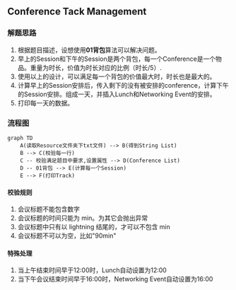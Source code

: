 ## Conference Tack Management

### 解题思路

1. 根据题目描述，设想使用**01背包**算法可以解决问题。
2. 早上的Session和下午的Session是两个背包，每一个Conference是一个物品。重量为时长，价值为时长对应的比例（时长/5）.
3. 使用以上的设计，可以满足每一个背包的价值最大时，时长也是最大的。
4. 计算早上的Session安排后，传入剩下的没有被安排的conference，计算下午的Session安排。组成一天，并插入Lunch和Networking Event的安排。
5. 打印每一天的数据。

### 流程图

````mermaid
graph TD
    A(读取Resource文件夹下txt文件) --> B(得到String List)
    B --> C(校验每一行)
    C -- 校验满足题目中要求,设置属性 --> D(Conference List)
    D -- 01背包 --> E(计算每一个Session)
    E --> F(打印Track)
````

#### 校验规则

1. 会议标题不能包含数字
2. 会议标题的时间只能为 min。为其它会抛出异常
3. 会议标题中只有以 lightning 结尾的，才可以不包含 min
4. 会议标题不可以为空，比如"90min"

#### 特殊处理

1. 当上午结束时间早于12:00时，Lunch自动设置为12:00
2. 当下午会议结束时间早于16:00时，Networking Event自动设置为16:00

